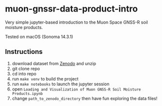 # muon-gnssr-data-product-intro
Very simple jupyter-based introduction to the Muon Space GNSS-R soil moisture products.

Tested on macOS (Sonoma 14.3.1)

## Instructions

1. download dataset from [Zenodo](https://zenodo.org/uploads/14172456) and unzip
2. git clone repo
3. cd into repo
4. run `make venv` to build the project
5. run `make notebooks` to launch the jupyter session
6. open `Loading and Visualization of Muon GNSS-R Soil Moisture Products.ipynb`
7. change `path_to_zenodo_directory` then have fun exploring the data files!
